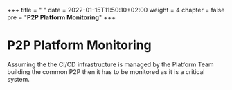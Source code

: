 +++
title = " "
date = 2022-01-15T11:50:10+02:00
weight = 4
chapter = false
pre = "<b>P2P Platform Monitoring</b>"
+++

# P2P Platform Monitoring

Assuming the the CI/CD infrastructure is managed by the Platform Team building the common P2P then it has to be monitored as it is a critical system.